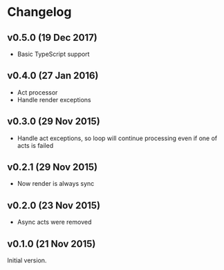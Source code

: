 # Changelog

## v0.5.0 (19 Dec 2017)

* Basic TypeScript support

## v0.4.0 (27 Jan 2016)

* Act processor
* Handle render exceptions

## v0.3.0 (29 Nov 2015)

* Handle act exceptions, so loop will continue processing even if one of acts
  is failed

## v0.2.1 (29 Nov 2015)

* Now render is always sync

## v0.2.0 (23 Nov 2015)

* Async acts were removed

## v0.1.0 (21 Nov 2015)

Initial version.
